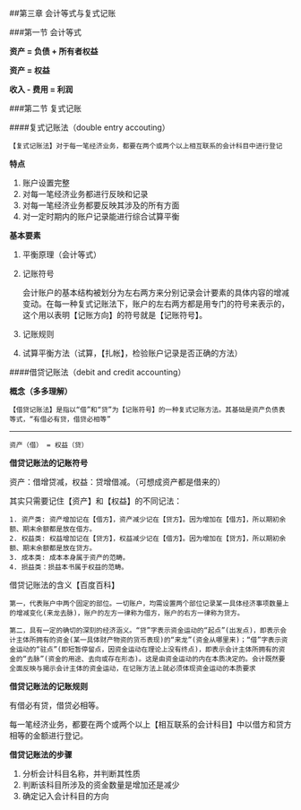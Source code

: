 ##第三章 会计等式与复式记账

###第一节 会计等式

**资产 = 负债 + 所有者权益**

**资产 = 权益**

**收入 - 费用 = 利润**

###第二节 复式记账

####复式记账法（double entry accouting）

	【复式记账法】对于每一笔经济业务，都要在两个或两个以上相互联系的会计科目中进行登记
	
**特点**

1. 账户设置完整
2. 对每一笔经济业务都进行反映和记录
3. 对每一笔经济业务都要反映其涉及的所有方面
4. 对一定时期内的账户记录能进行综合试算平衡

**基本要素**

1. 平衡原理（会计等式）
2. 记账符号
   
   会计账户的基本结构被划分为左右两方来分别记录会计要素的具体内容的增减变动。在每一种复式记账法下，账户的左右两方都是用专门的符号来表示的，这个用以表明【记账方向】的符号就是【记账符号】。
   
3. 记账规则
4. 试算平衡方法（试算，【扎帐】，检验账户记录是否正确的方法）

####借贷记账法（debit and credit accounting）

**概念（多多理解）**

	【借贷记账法】是指以“借”和“贷”为【记账符号】的一种复式记账方法。其基础是资产负债表等式，“有借必有贷，借贷必相等”

---

	资产（借） = 权益（贷）
	
**借贷记账法的记账符号**

资产：借增贷减，权益：贷增借减。（可想成资产都是借来的）

其实只需要记住【资产】和【权益】的不同记法：

	1. 资产类: 资产增加记在【借方】，资产减少记在【贷方】。因为增加在【借方】，所以期初余额、期末余额都是放在借方。
	2. 权益类: 权益增加记在【贷方】，权益减少记在【借方】。因为增加在【贷方】，所以期初余额、期末余额都是放在贷方。
	3. 成本类: 成本本身属于资产的范畴。
	4. 损益类：损益本书属于权益的范畴。


借贷记账法的含义【百度百科】

	第一，代表账户中两个固定的部位。一切账户，均需设置两个部位记录某一具体经济事项数量上的增减变化(来龙去脉)，账户的左方一律称为借方，账户的右方一律称为贷方。

	第二，具有一定的确切的深刻的经济涵义。“贷”字表示资金运动的“起点”(出发点)，即表示会计主体所拥有的资金(某一具体财产物资的货币表现)的“来龙”(资金从哪里来)；“借”字表示资金运动的“驻点”(即短暂停留点，因资金运动在理论上没有终点)，即表示会计主体所拥有的资金的“去脉”(资金的用途、去向或存在形态)。这是由资金运动的内在本质决定的。会计既然要全面反映与揭示会计主体的资金运动，在记账方法上就必须体现资金运动的本质要求


**借贷记账法的记账规则**

有借必有贷，借贷必相等。

每一笔经济业务，都要在两个或两个以上【相互联系的会计科目】中以借方和贷方相等的金额进行登记。

**借贷记账法的步骤**

1. 分析会计科目名称，并判断其性质
2. 判断该科目所涉及的资金数量是增加还是减少
3. 确定记入会计科目的方向
